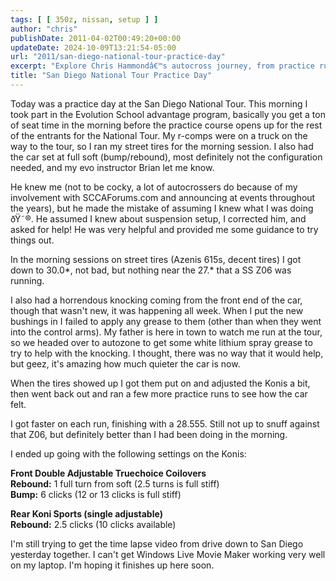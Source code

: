 ```yaml
---
tags: [ [ 350z, nissan, setup ] ]
author: "chris"
publishDate: 2011-04-02T00:49:20+00:00
updateDate: 2024-10-09T13:21:54-05:00
url: "2011/san-diego-national-tour-practice-day"
excerpt: "Explore Chris Hammondâ€™s autocross journey, from practice runs to suspension tweaks, and his passion for racing and community at AutocrossBlog.com."
title: "San Diego National Tour Practice Day"
---
```


Today was a practice day at the San Diego National Tour. This morning I took part in the Evolution School advantage program, basically you get a ton of seat time in the morning before the practice course opens up for the rest of the entrants for the National Tour. My r-comps were on a truck on the way to the tour, so I ran my street tires for the morning session. I also had the car set at full soft (bump/rebound), most definitely not the configuration needed, and my evo instructor Brian let me know.

He knew me (not to be cocky, a lot of autocrossers do because of my involvement with SCCAForums.com and announcing at events throughout the years), but he made the mistake of assuming I knew what I was doing ðŸ˜®. He assumed I knew about suspension setup, I corrected him, and asked for help! He was very helpful and provided me some guidance to try things out.

In the morning sessions on street tires (Azenis 615s, decent tires) I got down to 30.0*, not bad, but nothing near the 27.* that a SS Z06 was running.

I also had a horrendous knocking coming from the front end of the car, though that wasn't new, it was happening all week. When I put the new bushings in I failed to apply any grease to them (other than when they went into the control arms). My father is here in town to watch me run at the tour, so we headed over to autozone to get some white lithium spray grease to try to help with the knocking. I thought, there was no way that it would help, but geez, it's amazing how much quieter the car is now.

When the tires showed up I got them put on and adjusted the Konis a bit, then went back out and ran a few more practice runs to see how the car felt.

I got faster on each run, finishing with a 28.555. Still not up to snuff against that Z06, but definitely better than I had been doing in the morning.

I ended up going with the following settings on the Konis:

**Front Double Adjustable Truechoice Coilovers**    
**Rebound:** 1 full turn from soft (2.5 turns is full stiff)    
**Bump:** 6 clicks (12 or 13 clicks is full stiff)

**Rear Koni Sports (single adjustable)**    
**Rebound:** 2.5 clicks (10 clicks available)

I'm still trying to get the time lapse video from drive down to San Diego yesterday together. I can't get Windows Live Movie Maker working very well on my laptop. I'm hoping it finishes up here soon.
